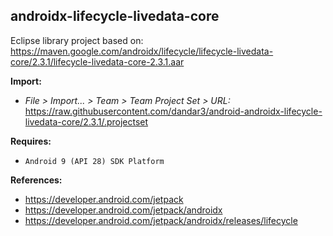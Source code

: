 ## androidx-lifecycle-livedata-core

Eclipse library project based on:<br/>
https://maven.google.com/androidx/lifecycle/lifecycle-livedata-core/2.3.1/lifecycle-livedata-core-2.3.1.aar

**Import:**
- _File > Import... > Team > Team Project Set > URL:_<br/>
  https://raw.githubusercontent.com/dandar3/android-androidx-lifecycle-livedata-core/2.3.1/.projectset

**Requires:**
- `Android 9 (API 28) SDK Platform`

**References:**
- https://developer.android.com/jetpack
- https://developer.android.com/jetpack/androidx
- https://developer.android.com/jetpack/androidx/releases/lifecycle